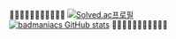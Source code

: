 🤔🤔🤔🤔🤔🤔🤔🤔🤔🤔🤔
[![Solved.ac프로필](http://mazassumnida.wtf/api/v2/generate_badge?boj=gitadora)](https://solved.ac/gitadora)<br>
[![badmaniacs GitHub stats](https://github-readme-stats.vercel.app/api?username=badmaniacs)](https://github.com/badmaniacs/github-readme-stats)
🤔🤔🤔🤔🤔🤔🤔🤔🤔🤔🤔
